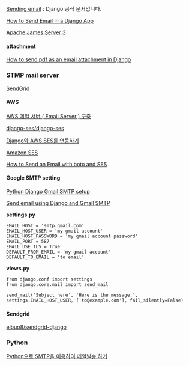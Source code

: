 [Sending email](https://docs.djangoproject.com/en/1.10/topics/email/) : Django 공식 문서입니다.

[How to Send Email in a Django App](https://simpleisbetterthancomplex.com/tutorial/2016/06/13/how-to-send-email.html)

[Apache James Server 3](https://james.apache.org/server/3/install.html)

#### attachment 

[How to send pdf as an email attachment in Django](http://stackoverflow.com/questions/20717496/how-to-send-pdf-as-an-email-attachment-in-django)

### STMP mail server

[SendGrid](https://sendgrid.com/docs/Integrate/Frameworks/django.html)

#### AWS

[AWS 메일 서버 ( Email Server ) 구축](http://m.blog.naver.com/amazonwebservices/220660237575)

[django-ses/django-ses](https://github.com/django-ses/django-ses)

[Django와 AWS SES를 연동하기](https://andromedarabbit.net/wp/django와-aws-ses를-연동하기/)

[Amazon SES](https://aws.amazon.com/ko/ses/?sc_channel=PS&sc_campaign=acquisition_KR&sc_publisher=google&sc_medium=english_ses_b&sc_content=ses_bmm&sc_detail=%2Baws%20%2Bses&sc_category=ses&sc_segment=117271567968&sc_matchtype=b&sc_country=KR&s_kwcid=AL!4422!3!117271567968!b!!g!!%2Baws%20%2Bses&ef_id=V@hnKQAABPtIKTfi:20161216082617:s)

[How to Send an Email with boto and SES](http://stackabuse.com/how-to-send-an-email-with-boto-and-ses/)

#### Google SMTP setting

[Python Django Gmail SMTP setup](http://stackoverflow.com/questions/19264907/python-django-gmail-smtp-setup)

[Send email using Django and Gmail SMTP](http://jstricks.com/send-email-using-django-gmail-smtp/)

**settings.py**

```
EMAIL_HOST = 'smtp.gmail.com'
EMAIL_HOST_USER = 'my gmail account'
EMAIL_HOST_PASSWORD = 'my gmail account password'
EMAIL_PORT = 587
EMAIL_USE_TLS = True
DEFAULT_FROM_EMAIL = 'my gmail account'
DEFAULT_TO_EMAIL = 'to email'
```

**views.py**

```
from django.conf import settings
from django.core.mail import send_mail

send_mail('Subject here', 'Here is the message.', settings.EMAIL_HOST_USER, ['to@example.com'], fail_silently=False)
```

#### Sendgrid

[elbuo8/sendgrid-django](https://github.com/elbuo8/sendgrid-django)

### Python

[Python으로 SMTP을 이용하여 메일발송 하기](http://blog.saltfactory.net/python/send-mail-via-smtp-and-python.html)

